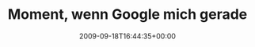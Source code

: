 ---
retweeted: false
source: <a href="http://twitter.com" rel="nofollow">Twitter Web Client</a>
entities:
  hashtags:
  - text: btw09
    indices:
    - '105'
    - '111'
  symbols: []
  user_mentions: []
  urls: []
display_text_range:
- '0'
- '111'
favorite_count: '0'
id_str: '4082541927'
truncated: false
retweet_count: '0'
id: '4082541927'
created_at: Fri Sep 18 16:44:35 +0000 2009
favorited: false
full_text: 'Moment, wenn Google mich gerade auf dem Balkon fotografiert haben sollte,
  war die Wahl dann noch geheim? #btw09'
lang: de
tags:
- btw09
- pesos:twitter
date: '2009-09-18T16:44:35+00:00'
src: https://twitter.com/bascht/status/4082541927
original_url: https://twitter.com/bascht/status/4082541927
type: twitter_tweet
text: 'Moment, wenn Google mich gerade auf dem Balkon fotografiert haben sollte, war
  die Wahl dann noch geheim? #btw09'
title: Moment, wenn Google mich gerade

---